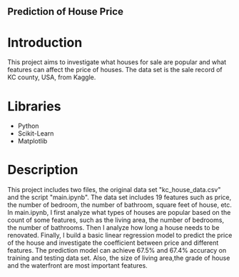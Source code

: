 ## Prediction of House Price
# Introduction
This project aims to investigate what houses for sale are popular and what features can affect the price of houses. The data set is the sale record of KC county, USA,  from Kaggle. 
# Libraries
* Python
* Scikit-Learn
* Matplotlib
# Description
This project includes two files, the original data set "kc_house_data.csv" and the script "main.ipynb". The data set includes 19 features such as price, the number of bedroom, the number of bathroom, square feet of house, etc.
In main.ipynb, I first analyze what types of houses are popular based on the count of some features, such as the living area, the number of bedrooms, the number of bathrooms. Then I analyze how long a house needs to be renovated. Finally, I build a basic linear regression model to predict the price of the house and investigate the coefficient between price and different features. The prediction model can achieve 67.5% and 67.4% accuracy on training and testing data set. Also, the size of living area,the grade of house and the waterfront are most important features.
